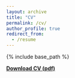 ```yaml
---
layout: archive
title: "CV"
permalink: /cv/
author_profile: true
redirect_from:
  - /resume
---
```


{% include base_path %}

[**Download CV (pdf)**](/assets/24cv.pdf)


